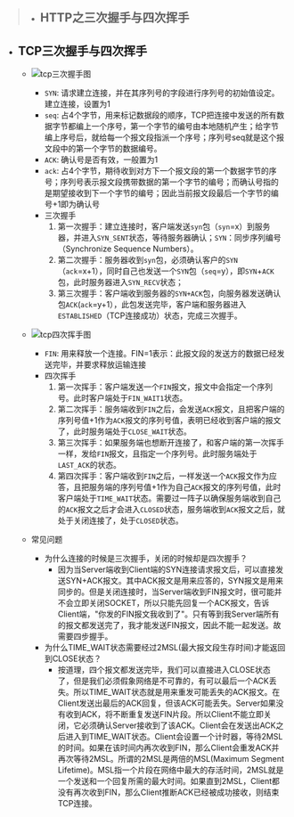 
>- ## HTTP之三次握手与四次挥手
>  
- ## TCP三次握手与四次挥手
  - ![tcp三次握手图](http://wxf.zcoder.top/server/files/tcp1.png)
    - `SYN`: 请求建立连接，并在其序列号的字段进行序列号的初始值设定。建立连接，设置为1
    - `seq`: 占4个字节，用来标记数据段的顺序，TCP把连接中发送的所有数据字节都编上一个序号，第一个字节的编号由本地随机产生；给字节编上序号后，就给每一个报文段指派一个序号；序列号seq就是这个报文段中的第一个字节的数据编号。
    - `ACK`: 确认号是否有效，一般置为1
    - `ack`: 占4个字节，期待收到对方下一个报文段的第一个数据字节的序号；序列号表示报文段携带数据的第一个字节的编号；而确认号指的是期望接收到下一个字节的编号；因此当前报文段最后一个字节的编号+1即为确认号
    - 三次握手
      1. 第一次握手：建立连接时，客户端发送`syn`包（`syn`=x）到服务器，并进入`SYN_SENT`状态，等待服务器确认；`SYN`：同步序列编号（Synchronize Sequence Numbers）。
      2. 第二次握手：服务器收到`syn`包，必须确认客户的`SYN`（`ack`=x+1），同时自己也发送一个`SYN`包（`seq`=y），即`SYN`+`ACK`包，此时服务器进入`SYN_RECV`状态；
      3. 第三次握手：客户端收到服务器的`SYN+ACK`包，向服务器发送确认包`ACK`(`ack`=y+1），此包发送完毕，客户端和服务器进入`ESTABLISHED`（TCP连接成功）状态，完成三次握手。

  - ![tcp四次挥手图](http://wxf.zcoder.top/server/files/tcp2.png)
    - `FIN`: 用来释放一个连接。FIN=1表示：此报文段的发送方的数据已经发送完毕，并要求释放运输连接
    - 四次挥手
      1. 第一次挥手：客户端发送一个`FIN`报文，报文中会指定一个序列号。此时客户端处于`FIN_WAIT1`状态。
      2. 第二次挥手：服务端收到`FIN`之后，会发送`ACK`报文，且把客户端的序列号值+1作为`ACK`报文的序列号值，表明已经收到客户端的报文了，此时服务端处于`CLOSE_WAIT`状态。
      3. 第三次挥手：如果服务端也想断开连接了，和客户端的第一次挥手一样，发给`FIN`报文，且指定一个序列号。此时服务端处于`LAST_ACK`的状态。
      4. 第四次挥手：客户端收到`FIN`之后，一样发送一个`ACK`报文作为应答，且把服务端的序列号值+1作为自己`ACK`报文的序列号值，此时客户端处于`TIME_WAIT`状态。需要过一阵子以确保服务端收到自己的`ACK`报文之后才会进入`CLOSED`状态，服务端收到`ACK`报文之后，就处于关闭连接了，处于`CLOSED`状态。
  - 常见问题
    - 为什么连接的时候是三次握手，关闭的时候却是四次握手？
      - 因为当Server端收到Client端的SYN连接请求报文后，可以直接发送SYN+ACK报文。其中ACK报文是用来应答的，SYN报文是用来同步的。但是关闭连接时，当Server端收到FIN报文时，很可能并不会立即关闭SOCKET，所以只能先回复一个ACK报文，告诉Client端，"你发的FIN报文我收到了"。只有等到我Server端所有的报文都发送完了，我才能发送FIN报文，因此不能一起发送。故需要四步握手。
    - 为什么TIME_WAIT状态需要经过2MSL(最大报文段生存时间)才能返回到CLOSE状态？
      - 按道理，四个报文都发送完毕，我们可以直接进入CLOSE状态了，但是我们必须假象网络是不可靠的，有可以最后一个ACK丢失。所以TIME_WAIT状态就是用来重发可能丢失的ACK报文。在Client发送出最后的ACK回复，但该ACK可能丢失。Server如果没有收到ACK，将不断重复发送FIN片段。所以Client不能立即关闭，它必须确认Server接收到了该ACK。Client会在发送出ACK之后进入到TIME_WAIT状态。Client会设置一个计时器，等待2MSL的时间。如果在该时间内再次收到FIN，那么Client会重发ACK并再次等待2MSL。所谓的2MSL是两倍的MSL(Maximum Segment Lifetime)。MSL指一个片段在网络中最大的存活时间，2MSL就是一个发送和一个回复所需的最大时间。如果直到2MSL，Client都没有再次收到FIN，那么Client推断ACK已经被成功接收，则结束TCP连接。
    

